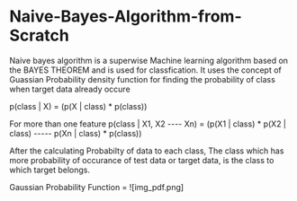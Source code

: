 # Naive-Bayes-Algorithm-from-Scratch

Naive bayes algorithm is a superwise Machine learning algorithm based on the BAYES THEOREM and is used for classfication. It uses the concept of Guassian Probability density function for finding the probability of class when target data already occure

p(class | X) = (p(X | class) * p(class))

For more than one feature
p(class | X1, X2 ---- Xn) = (p(X1 | class) * p(X2 | class) ----- p(Xn | class) * p(class)) 

After the calculating Probabilty of data to each class, The class which has more probability of occurance of test data or target data, is the class to which target belongs.

            
 Gaussian Probability Function =  ![img_pdf.png]
